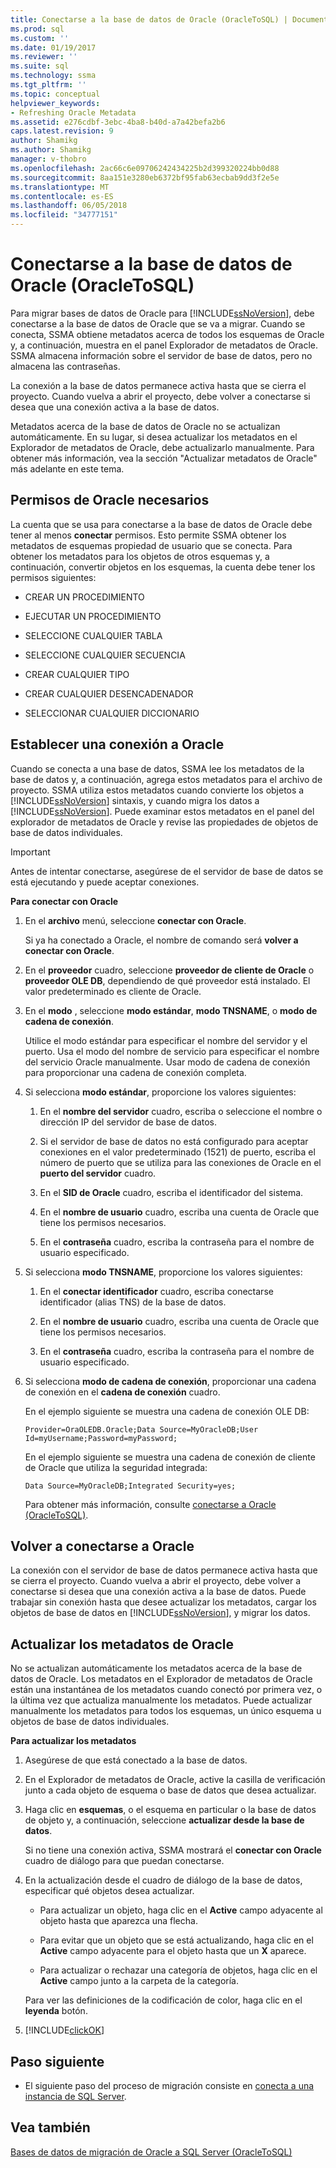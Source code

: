 ```yaml
---
title: Conectarse a la base de datos de Oracle (OracleToSQL) | Documentos de Microsoft
ms.prod: sql
ms.custom: ''
ms.date: 01/19/2017
ms.reviewer: ''
ms.suite: sql
ms.technology: ssma
ms.tgt_pltfrm: ''
ms.topic: conceptual
helpviewer_keywords:
- Refreshing Oracle Metadata
ms.assetid: e276cdbf-3ebc-4ba8-b40d-a7a42befa2b6
caps.latest.revision: 9
author: Shamikg
ms.author: Shamikg
manager: v-thobro
ms.openlocfilehash: 2ac66c6e09706242434225b2d399320224bb0d88
ms.sourcegitcommit: 8aa151e3280eb6372bf95fab63ecbab9dd3f2e5e
ms.translationtype: MT
ms.contentlocale: es-ES
ms.lasthandoff: 06/05/2018
ms.locfileid: "34777151"
---
```

# <a name="connecting-to-oracle-database-oracletosql"></a>Conectarse a la base de datos de Oracle (OracleToSQL)
Para migrar bases de datos de Oracle para [!INCLUDE[ssNoVersion](../../includes/ssnoversion_md.md)], debe conectarse a la base de datos de Oracle que se va a migrar. Cuando se conecta, SSMA obtiene metadatos acerca de todos los esquemas de Oracle y, a continuación, muestra en el panel Explorador de metadatos de Oracle. SSMA almacena información sobre el servidor de base de datos, pero no almacena las contraseñas.  
  
La conexión a la base de datos permanece activa hasta que se cierra el proyecto. Cuando vuelva a abrir el proyecto, debe volver a conectarse si desea que una conexión activa a la base de datos.  
  
Metadatos acerca de la base de datos de Oracle no se actualizan automáticamente. En su lugar, si desea actualizar los metadatos en el Explorador de metadatos de Oracle, debe actualizarlo manualmente. Para obtener más información, vea la sección "Actualizar metadatos de Oracle" más adelante en este tema.  
  
## <a name="required-oracle-permissions"></a>Permisos de Oracle necesarios  
La cuenta que se usa para conectarse a la base de datos de Oracle debe tener al menos **conectar** permisos. Esto permite SSMA obtener los metadatos de esquemas propiedad de usuario que se conecta. Para obtener los metadatos para los objetos de otros esquemas y, a continuación, convertir objetos en los esquemas, la cuenta debe tener los permisos siguientes:  
  
-   CREAR UN PROCEDIMIENTO  
  
-   EJECUTAR UN PROCEDIMIENTO  
  
-   SELECCIONE CUALQUIER TABLA  
  
-   SELECCIONE CUALQUIER SECUENCIA  
  
-   CREAR CUALQUIER TIPO  
  
-   CREAR CUALQUIER DESENCADENADOR  
  
-   SELECCIONAR CUALQUIER DICCIONARIO  
  
## <a name="establishing-a-connection-to-oracle"></a>Establecer una conexión a Oracle  
Cuando se conecta a una base de datos, SSMA lee los metadatos de la base de datos y, a continuación, agrega estos metadatos para el archivo de proyecto. SSMA utiliza estos metadatos cuando convierte los objetos a [!INCLUDE[ssNoVersion](../../includes/ssnoversion_md.md)] sintaxis, y cuando migra los datos a [!INCLUDE[ssNoVersion](../../includes/ssnoversion_md.md)]. Puede examinar estos metadatos en el panel del explorador de metadatos de Oracle y revise las propiedades de objetos de base de datos individuales.  
  
> [!IMPORTANT]  
> Antes de intentar conectarse, asegúrese de el servidor de base de datos se está ejecutando y puede aceptar conexiones.  
  
**Para conectar con Oracle**  
  
1.  En el **archivo** menú, seleccione **conectar con Oracle**.  
  
    Si ya ha conectado a Oracle, el nombre de comando será **volver a conectar con Oracle**.  
  
2.  En el **proveedor** cuadro, seleccione **proveedor de cliente de Oracle** o **proveedor OLE DB**, dependiendo de qué proveedor está instalado. El valor predeterminado es cliente de Oracle.  
  
3.  En el **modo** , seleccione **modo estándar**, **modo TNSNAME**, o **modo de cadena de conexión**.  
  
    Utilice el modo estándar para especificar el nombre del servidor y el puerto. Usa el modo del nombre de servicio para especificar el nombre del servicio Oracle manualmente. Usar modo de cadena de conexión para proporcionar una cadena de conexión completa.  
  
4.  Si selecciona **modo estándar**, proporcione los valores siguientes:  
  
    1.  En el **nombre del servidor** cuadro, escriba o seleccione el nombre o dirección IP del servidor de base de datos.  
  
    2.  Si el servidor de base de datos no está configurado para aceptar conexiones en el valor predeterminado (1521) de puerto, escriba el número de puerto que se utiliza para las conexiones de Oracle en el **puerto del servidor** cuadro.  
  
    3.  En el **SID de Oracle** cuadro, escriba el identificador del sistema.  
  
    4.  En el **nombre de usuario** cuadro, escriba una cuenta de Oracle que tiene los permisos necesarios.  
  
    5.  En el **contraseña** cuadro, escriba la contraseña para el nombre de usuario especificado.  
  
5.  Si selecciona **modo TNSNAME**, proporcione los valores siguientes:  
  
    1.  En el **conectar identificador** cuadro, escriba conectarse identificador (alias TNS) de la base de datos.  
  
    2.  En el **nombre de usuario** cuadro, escriba una cuenta de Oracle que tiene los permisos necesarios.  
  
    3.  En el **contraseña** cuadro, escriba la contraseña para el nombre de usuario especificado.  
  
6.  Si selecciona **modo de cadena de conexión**, proporcionar una cadena de conexión en el **cadena de conexión** cuadro.  
  
    En el ejemplo siguiente se muestra una cadena de conexión OLE DB:  
  
    `Provider=OraOLEDB.Oracle;Data Source=MyOracleDB;User Id=myUsername;Password=myPassword;`  
  
    En el ejemplo siguiente se muestra una cadena de conexión de cliente de Oracle que utiliza la seguridad integrada:  
  
    `Data Source=MyOracleDB;Integrated Security=yes;`  
  
    Para obtener más información, consulte [conectarse a Oracle &#40;OracleToSQL&#41;](../../ssma/oracle/connect-to-oracle-oracletosql.md).  
  
## <a name="reconnecting-to-oracle"></a>Volver a conectarse a Oracle  
La conexión con el servidor de base de datos permanece activa hasta que se cierra el proyecto. Cuando vuelva a abrir el proyecto, debe volver a conectarse si desea que una conexión activa a la base de datos. Puede trabajar sin conexión hasta que desee actualizar los metadatos, cargar los objetos de base de datos en [!INCLUDE[ssNoVersion](../../includes/ssnoversion_md.md)], y migrar los datos.  
  
## <a name="refreshing-oracle-metadata"></a>Actualizar los metadatos de Oracle  
No se actualizan automáticamente los metadatos acerca de la base de datos de Oracle. Los metadatos en el Explorador de metadatos de Oracle están una instantánea de los metadatos cuando conectó por primera vez, o la última vez que actualiza manualmente los metadatos. Puede actualizar manualmente los metadatos para todos los esquemas, un único esquema u objetos de base de datos individuales.  
  
**Para actualizar los metadatos**  
  
1.  Asegúrese de que está conectado a la base de datos.  
  
2.  En el Explorador de metadatos de Oracle, active la casilla de verificación junto a cada objeto de esquema o base de datos que desea actualizar.  
  
3.  Haga clic en **esquemas**, o el esquema en particular o la base de datos de objeto y, a continuación, seleccione **actualizar desde la base de datos**.  
  
    Si no tiene una conexión activa, SSMA mostrará el **conectar con Oracle** cuadro de diálogo para que puedan conectarse.  
  
4.  En la actualización desde el cuadro de diálogo de la base de datos, especificar qué objetos desea actualizar.  
  
    -   Para actualizar un objeto, haga clic en el **Active** campo adyacente al objeto hasta que aparezca una flecha.  
  
    -   Para evitar que un objeto que se está actualizando, haga clic en el **Active** campo adyacente para el objeto hasta que un **X** aparece.  
  
    -   Para actualizar o rechazar una categoría de objetos, haga clic en el **Active** campo junto a la carpeta de la categoría.  
  
    Para ver las definiciones de la codificación de color, haga clic en el **leyenda** botón.  
  
5.  [!INCLUDE[clickOK](../../includes/clickok_md.md)]  
  
## <a name="next-step"></a>Paso siguiente  
  
-   El siguiente paso del proceso de migración consiste en [conecta a una instancia de SQL Server](http://msdn.microsoft.com/en-us/1b2a8059-1829-4904-a82f-9c06de1e245f).  
  
## <a name="see-also"></a>Vea también  
[Bases de datos de migración de Oracle a SQL Server &#40;OracleToSQL&#41;](../../ssma/oracle/migrating-oracle-databases-to-sql-server-oracletosql.md)  
  
